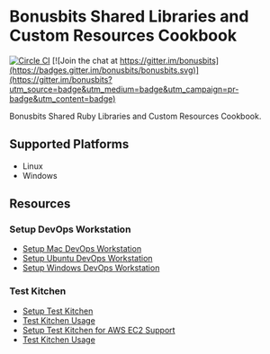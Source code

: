 # Bonusbits Shared Libraries and Custom Resources Cookbook
[![Circle CI](https://circleci.com/gh/bonusbits/bonusbits_library/tree/master.svg?style=shield)](https://circleci.com/gh/bonusbits/bonusbits_library/tree/master)
[![Join the chat at https://gitter.im/bonusbits](https://badges.gitter.im/bonusbits/bonusbits.svg)](https://gitter.im/bonusbits?utm_source=badge&utm_medium=badge&utm_campaign=pr-badge&utm_content=badge)

Bonusbits Shared Ruby Libraries and Custom Resources Cookbook.

## Supported Platforms
* Linux
* Windows

## Resources

### Setup DevOps Workstation
* [Setup Mac DevOps Workstation](http://www.bonusbits.com/wiki/Reference:Mac_OS_DevOps_Workstation_Setup_Check_List)
* [Setup Ubuntu DevOps Workstation](http://www.bonusbits.com/wiki/Reference:Ubuntu_DevOps_Workstation_Setup_Check_List)
* [Setup Windows DevOps Workstation](http://www.bonusbits.com/wiki/Reference:Windows_DevOps_Workstation_Setup_Check_List)

### Test Kitchen
* [Setup Test Kitchen](https://www.bonusbits.com/wiki/HowTo:Setup_Test_Kitchen)
* [Test Kitchen Usage](https://www.bonusbits.com/wiki/Reference:Test_Kitchen)
* [Setup Test Kitchen for AWS EC2 Support](https://www.bonusbits.com/wiki/HowTo:Setup_Test_Kitchen_for_AWS_EC2_Support)
* [Test Kitchen Usage](https://www.bonusbits.com/wiki/Reference:Test_Kitchen)
